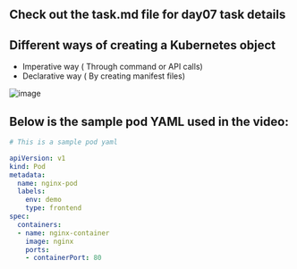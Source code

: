 ## Check out the task.md file for day07 task details

## Different ways of creating a Kubernetes object
- Imperative way ( Through command or API calls)
- Declarative way ( By creating manifest files)

![image](https://github.com/piyushsachdeva/CKA-2024/assets/40286378/b038c4d3-87b7-474d-a3aa-5983d978f885)


## Below is the sample pod YAML used in the video:

```YAML
# This is a sample pod yaml

apiVersion: v1
kind: Pod
metadata:
  name: nginx-pod
  labels:
    env: demo
    type: frontend
spec:
  containers:
  - name: nginx-container
    image: nginx
    ports:
    - containerPort: 80
```

